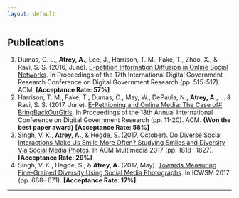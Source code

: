 ```yaml
---
layout: default
---
```


## Publications

1. Dumas, C. L., **Atrey, A.**, Lee, J., Harrison, T. M., Fake, T., Zhao, X., & Ravi, S. S. (2016, June). [E-petition Information Diffusion in Online Social Networks](https://dl.acm.org/citation.cfm?id=2912227). In Proceedings of the 17th International Digital Government Research Conference on Digital Government Research (pp. 515-517). ACM. **[Acceptance Rate: 57%]**
2. Harrison, T. M., Fake, T., Dumas, C., May, W., DePaula, N., **Atrey, A.**, ... & Ravi, S. S. (2017, June). [E-Petitioning and Online Media: The Case of# BringBackOurGirls](https://dl.acm.org/citation.cfm?id=3085320). In Proceedings of the 18th Annual International Conference on Digital Government Research (pp. 11-20). ACM. **(Won the best paper award)** **[Acceptance Rate: 58%]**
3. Singh, V. K., **Atrey, A.**, & Hegde, S. (2017, October). [Do Diverse Social Interactions Make Us Smile More Often? Studying Smiles and Diversity Via Social Media Photos](http://delivery.acm.org/10.1145/3130000/3127908/p1818-singh.pdf?ip=128.119.40.194&id=3127908&acc=ACTIVE%20SERVICE&key=73B3886B1AEFC4BB%2E0404F0890BAA435B%2E4D4702B0C3E38B35%2E4D4702B0C3E38B35&__acm__=1519405205_2537b3e41531841f4da7285b125e88cd). In ACM Multimedia 2017 (pp. 1818- 1827). **[Acceptance Rate: 29%]**
4. Singh, V. K., Hegde, S., & **Atrey, A.** (2017, May). [Towards Measuring Fine-Grained Diversity Using Social Media Photographs](https://pdfs.semanticscholar.org/e60b/a225993d2ae438dec5bb6918b29d3e344006.pdf). In ICWSM 2017 (pp. 668- 671). **[Acceptance Rate: 17%]**

---